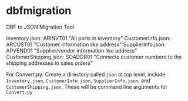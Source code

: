# dbfmigration
DBF to JSON Migration Tool

Inventory.json: ARINVT01
"All parts in inventory"
CustomerInfo.json: ARCUST01
"Customer information like address"
SupplierInfo.json: APVEND01
"Supplier/vendor information like address"
CustomerShipping.json: SOADDR01
"Connects customer numbers to the shipping addresses in sales orders"


For Convert.py:
Create a directory called `json` at top level, include `Inventory.json`, `CustomerInfo.json`, `SupplierInfo.json`, and `CustomerShipping.json`. These will be command line arguments
for `Convert.py`